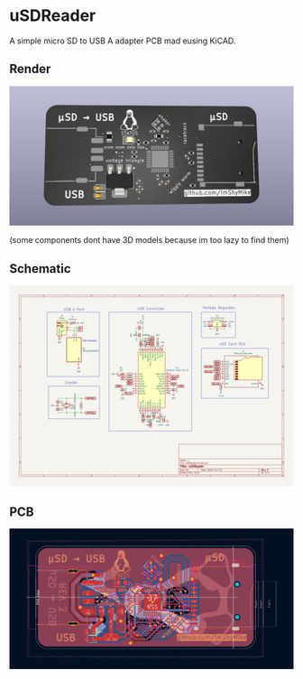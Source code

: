 # uSDReader

A simple micro SD to USB A adapter PCB mad eusing KiCAD.

## Render

![PCB Render](/board.png)

(some components dont have 3D models because im too lazy to find them)

## Schematic

![PCB Render](/schematic.png)

## PCB

![PCB Render](/pcb.png)
